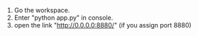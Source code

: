 1. Go the workspace.
2. Enter "python app.py" in console.
3. open the link "http://0.0.0.0:8880/" (if you assign port 8880)